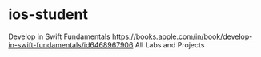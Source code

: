 # ios-student
Develop in Swift Fundamentals
https://books.apple.com/in/book/develop-in-swift-fundamentals/id6468967906
All Labs and Projects
